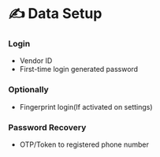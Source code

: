 # ✍ Data Setup

### Login

* Vendor ID
* First-time login generated password

### Optionally

* Fingerprint login(If activated on settings)

### Password Recovery

* OTP/Token to registered phone number
